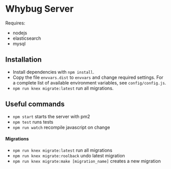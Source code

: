# Whybug Server

Requires:

  * nodejs
  * elasticsearch
  * mysql

## Installation

 - Install dependencies with `npm install`.
 - Copy the file `envvars.dist` to `envvars` and change required settings. For a complete list of available environment variables, see `config/config.js`.
 - `npm run knex migrate:latest` run all migrations.

## Useful commands

 * `npm start` starts the server with pm2
 * `npm test` runs tests
 * `npm run watch` recompile javascript on change

#### Migrations

 * `npm run knex migrate:latest` run all migrations
 * `npm run knex migrate:roolback` undo latest migration
 * `npm run knex migrate:make [migration_name]` creates a new migration
